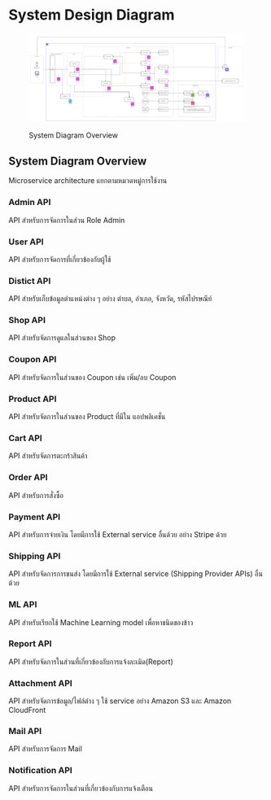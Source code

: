 # System Design Diagram
<figure><img src="../../.gitbook/assets/systemDiagram.png" alt=""><figcaption><p>System Diagram Overview</p></figcaption></figure>

## System Diagram Overview
Microservice architecture แยกตามหมวดหมู่การใช้งาน

### Admin API
API สำหรับการจัดการในส่วน Role Admin

### User API
API สำหรับการจัดการที่เกี่ยวข้องกับผู้ใช้

### Distict API
API สำหรับเก็บข้อมูลตำแหน่งต่าง ๆ อย่าง ตำบล, อำเภอ, จังหวัด, รหัสไปรษณีย์

### Shop API
API สำหรับจัดการดูแลในส่วนของ Shop

### Coupon API
API สำหรับจัดการในส่วนของ Coupon เช่น เพิ่ม/ลบ Coupon

### Product API
API สำหรับจัดการในส่วนของ Product ที่มีใน แอปพลิเคชั่น

### Cart API
API สำหรับจัดการตะกร้าสินค้า

### Order API
API สำหรับการสั่งซื้อ

### Payment API
API สำหรับการจ่ายเงิน โดยมีการใช้ External service อื่นด้วย อย่าง Stripe ด้วย

### Shipping API
API สำหรับจัดการการขนส่ง โดยมีการใช้ External service (Shipping Provider APIs) อื่นด้วย

### ML API
API สำหรับเรียกใช้ Machine Learning model เพื่อหาชนิดของข้าว

### Report API
API สำหรับจัดการในส่วนที่เกี่ยวข้องกับการแจ้งละเมิด(Report)

### Attachment API
API สำหรับจัดการข้อมูล/ไฟล์ต่าง ๆ ใช้ service อย่าง Amazon S3 และ Amazon CloudFront

### Mail API
API สำหรับการจัดการ Mail

### Notification API
API สำหรับการจัดการในส่วนที่เกี่ยวข้องกับการแจ้งเตือน
